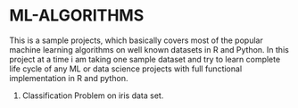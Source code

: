 # ML-ALGORITHMS
This is a sample projects, which basically covers most of the popular machine learning algorithms on well known datasets in R and Python. In this project at a time i am taking one sample dataset and try to learn complete life cycle of any ML or data science projects with full functional implementation in R and python.

1. Classification Problem on iris data set.

